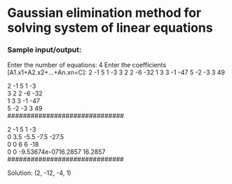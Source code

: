 # Gaussian elimination method for solving system of linear equations
### Sample input/output:

Enter the number of equations:
4
Enter the coefficients [A1.x1+A2.x2+...+An.xn=C]:
2 -1 5 1 -3
3 2 2 -6 -32
1 3 3 -1 -47
5 -2 -3 3 49

2           -1          5           1           -3          
3           2           2           -6          -32         
1           3           3           -1          -47         
5           -2          -3          3           49          
##############################

2           -1          5           1           -3          
0           3.5         -5.5        -7.5        -27.5       
0           0           6           6           -18         
0           0           -9.53674e-0716.2857     16.2857     
##############################


Solution: (2, -12, -4, 1)


